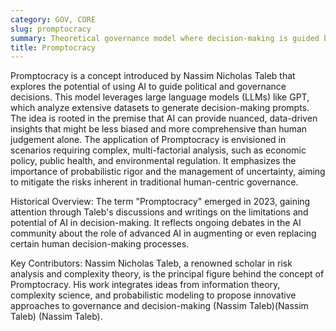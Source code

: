 ```yaml
---
category: GOV, CORE
slug: promptocracy
summary: Theoretical governance model where decision-making is guided by AI-generated prompts based on large datasets and probabilistic models.
title: Promptocracy
---
```


Promptocracy is a concept introduced by Nassim Nicholas Taleb that explores the potential of using AI to guide political and governance decisions. This model leverages large language models (LLMs) like GPT, which analyze extensive datasets to generate decision-making prompts. The idea is rooted in the premise that AI can provide nuanced, data-driven insights that might be less biased and more comprehensive than human judgement alone. The application of Promptocracy is envisioned in scenarios requiring complex, multi-factorial analysis, such as economic policy, public health, and environmental regulation. It emphasizes the importance of probabilistic rigor and the management of uncertainty, aiming to mitigate the risks inherent in traditional human-centric governance.

Historical Overview: The term "Promptocracy" emerged in 2023, gaining attention through Taleb's discussions and writings on the limitations and potential of AI in decision-making. It reflects ongoing debates in the AI community about the role of advanced AI in augmenting or even replacing certain human decision-making processes.

Key Contributors: Nassim Nicholas Taleb, a renowned scholar in risk analysis and complexity theory, is the principal figure behind the concept of Promptocracy. His work integrates ideas from information theory, complexity science, and probabilistic modeling to propose innovative approaches to governance and decision-making​ (Nassim Taleb)​​ (Nassim Taleb)​​ (Nassim Taleb)​.